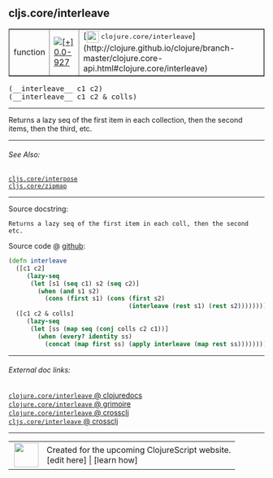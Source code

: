 ## cljs.core/interleave



 <table border="1">
<tr>
<td>function</td>
<td><a href="https://github.com/cljsinfo/cljs-api-docs/tree/0.0-927"><img valign="middle" alt="[+] 0.0-927" title="Added in 0.0-927" src="https://img.shields.io/badge/+-0.0--927-lightgrey.svg"></a> </td>
<td>
[<img height="24px" valign="middle" src="http://i.imgur.com/1GjPKvB.png"> <samp>clojure.core/interleave</samp>](http://clojure.github.io/clojure/branch-master/clojure.core-api.html#clojure.core/interleave)
</td>
</tr>
</table>


 <samp>
(__interleave__ c1 c2)<br>
</samp>
 <samp>
(__interleave__ c1 c2 & colls)<br>
</samp>

---

Returns a lazy seq of the first item in each collection, then the second items,
then the third, etc.



---


###### See Also:

[`cljs.core/interpose`](../cljs.core/interpose.md)<br>
[`cljs.core/zipmap`](../cljs.core/zipmap.md)<br>

---


Source docstring:

```
Returns a lazy seq of the first item in each coll, then the second etc.
```


Source code @ [github](https://github.com/clojure/clojurescript/blob/r3191/src/cljs/cljs/core.cljs#L4186-L4198):

```clj
(defn interleave
  ([c1 c2]
     (lazy-seq
      (let [s1 (seq c1) s2 (seq c2)]
        (when (and s1 s2)
          (cons (first s1) (cons (first s2)
                                 (interleave (rest s1) (rest s2))))))))
  ([c1 c2 & colls]
     (lazy-seq
      (let [ss (map seq (conj colls c2 c1))]
        (when (every? identity ss)
          (concat (map first ss) (apply interleave (map rest ss))))))))
```

<!--
Repo - tag - source tree - lines:

 <pre>
clojurescript @ r3191
└── src
    └── cljs
        └── cljs
            └── <ins>[core.cljs:4186-4198](https://github.com/clojure/clojurescript/blob/r3191/src/cljs/cljs/core.cljs#L4186-L4198)</ins>
</pre>

-->

---



###### External doc links:

[`clojure.core/interleave` @ clojuredocs](http://clojuredocs.org/clojure.core/interleave)<br>
[`clojure.core/interleave` @ grimoire](http://conj.io/store/v1/org.clojure/clojure/1.7.0-beta3/clj/clojure.core/interleave/)<br>
[`clojure.core/interleave` @ crossclj](http://crossclj.info/fun/clojure.core/interleave.html)<br>
[`cljs.core/interleave` @ crossclj](http://crossclj.info/fun/cljs.core.cljs/interleave.html)<br>

---

 <table>
<tr><td>
<img valign="middle" align="right" width="48px" src="http://i.imgur.com/Hi20huC.png">
</td><td>
Created for the upcoming ClojureScript website.<br>
[edit here] | [learn how]
</td></tr></table>

[edit here]:https://github.com/cljsinfo/cljs-api-docs/blob/master/cljsdoc/cljs.core/interleave.cljsdoc
[learn how]:https://github.com/cljsinfo/cljs-api-docs/wiki/cljsdoc-files

<!--

This information was too distracting to show to readers, but I'll leave it
commented here since it is helpful to:

- pretty-print the data used to generate this document
- and show how to retrieve that data



The API data for this symbol:

```clj
{:description "Returns a lazy seq of the first item in each collection, then the second items,\nthen the third, etc.",
 :ns "cljs.core",
 :name "interleave",
 :signature ["[c1 c2]" "[c1 c2 & colls]"],
 :history [["+" "0.0-927"]],
 :type "function",
 :related ["cljs.core/interpose" "cljs.core/zipmap"],
 :full-name-encode "cljs.core/interleave",
 :source {:code "(defn interleave\n  ([c1 c2]\n     (lazy-seq\n      (let [s1 (seq c1) s2 (seq c2)]\n        (when (and s1 s2)\n          (cons (first s1) (cons (first s2)\n                                 (interleave (rest s1) (rest s2))))))))\n  ([c1 c2 & colls]\n     (lazy-seq\n      (let [ss (map seq (conj colls c2 c1))]\n        (when (every? identity ss)\n          (concat (map first ss) (apply interleave (map rest ss))))))))",
          :title "Source code",
          :repo "clojurescript",
          :tag "r3191",
          :filename "src/cljs/cljs/core.cljs",
          :lines [4186 4198]},
 :full-name "cljs.core/interleave",
 :clj-symbol "clojure.core/interleave",
 :docstring "Returns a lazy seq of the first item in each coll, then the second etc."}

```

Retrieve the API data for this symbol:

```clj
;; from Clojure REPL
(require '[clojure.edn :as edn])
(-> (slurp "https://raw.githubusercontent.com/cljsinfo/cljs-api-docs/catalog/cljs-api.edn")
    (edn/read-string)
    (get-in [:symbols "cljs.core/interleave"]))
```

-->
